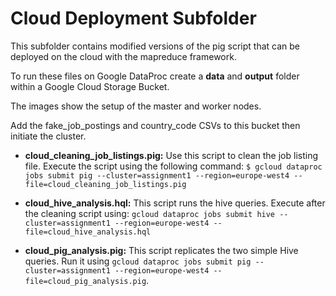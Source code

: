 # Cloud Deployment Subfolder

This subfolder contains modified versions of the pig script that can be deployed on the cloud with the mapreduce framework.

To run these files on Google DataProc create a **data** and **output** folder within a Google Cloud Storage Bucket.

The images show the setup of the master and worker nodes.

Add the fake_job_postings and country_code CSVs to this bucket then initiate the cluster.

- **cloud_cleaning_job_listings.pig:** Use this script to clean the job listing file. Execute the script using the following command: `$ gcloud dataproc jobs submit pig --cluster=assignment1 --region=europe-west4 --file=cloud_cleaning_job_listings.pig`

- **cloud_hive_analysis.hql:** This script runs the hive queries. Execute after the cleaning script using: `gcloud dataproc jobs submit hive --cluster=assignment1 --region=europe-west4 --file=cloud_hive_analysis.hql`

- **cloud_pig_analysis.pig:** This script replicates the two simple Hive queries. Run it using `gcloud dataproc jobs submit pig --cluster=assignment1 --region=europe-west4 --file=cloud_pig_analysis.pig`.
